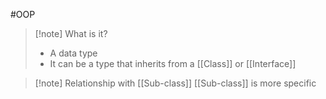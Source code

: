 #OOP 
>[!note] What is it?
>- A data type
>- It can be a type that inherits from a [[Class]] or [[Interface]]


>[!note] Relationship with [[Sub-class]]
>[[Sub-class]] is more specific 
